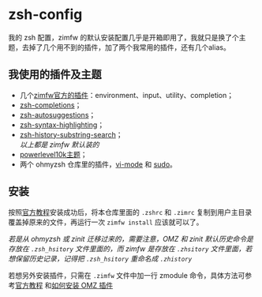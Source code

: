 # zsh-config
我的 zsh 配置，zimfw 的默认安装配置几乎是开箱即用了，我就只是换了个主题，去掉了几个用不到的插件，加了两个我常用的插件，还有几个alias。    

## 我使用的插件及主题

- 几个[zimfw官方的插件](https://zimfw.sh/docs/modules/)：environment、input、utility、completion；
- [zsh-completions](https://github.com/zsh-users/zsh-completions)；
- [zsh-autosuggestions](https://github.com/zsh-users/zsh-autosuggestions)；
- [zsh-syntax-highlighting](https://github.com/zsh-users/zsh-syntax-highlighting)；
- [zsh-history-substring-search](https://github.com/zsh-users/zsh-history-substring-search)；    
*以上都是 zimfw 默认装的*    
- [powerlevel10k主题](https://github.com/romkatv/powerlevel10k)；
- 两个 ohmyzsh 仓库里的插件，[vi-mode](https://github.com/ohmyzsh/ohmyzsh/tree/master/plugins/vi-mode) 和 [sudo](https://github.com/ohmyzsh/ohmyzsh/tree/master/plugins/sudo)。


## 安装

按照[官方教程](https://github.com/zimfw/zimfw#installation)安装成功后，将本仓库里面的 `.zshrc` 和 `.zimrc` 复制到用户主目录覆盖掉原来的文件，再运行一次 `zimfw install` 应该就可以了。    

*若是从 ohmyzsh 或 zinit 迁移过来的，需要注意，OMZ 和 zinit 默认历史命令是存放在 `.zsh_hsitory` 文件里面的，而 zimfw 是存放在 `.zhsitory` 文件里面，若想保留历史记录，记得把 `.zsh_hsitory` 重命名成 `.zhistory`*    

若想另外安装插件，只需在 `.zimfw` 文件中加一行 zmodule 命令，具体方法可参考[官方教程](https://github.com/zimfw/zimfw#zmodule)
和[如何安装 OMZ 插件](https://github.com/zimfw/zimfw/issues/380#issuecomment-600369861)
